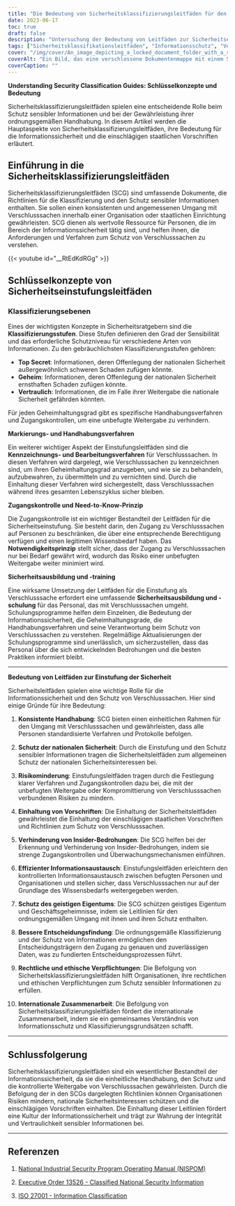 ```yaml
---
title: "Die Bedeutung von Sicherheitsklassifizierungsleitfäden für den Informationsschutz verstehen"
date: 2023-06-17
toc: true
draft: false
description: "Untersuchung der Bedeutung von Leitfäden zur Sicherheitseinstufung für den Schutz von Verschlusssachen und zur Gewährleistung der Einhaltung von Vorschriften."
tags: ["Sicherheitsklassifikationsleitfäden", "Informationsschutz", "Verschlusssachen", "staatliche Vorschriften", "Risikominderung", "Zugangskontrolle", "Informationssicherheit", "Kennzeichnungsverfahren", "Abwicklungsverfahren", "nationale Sicherheit", "Compliance", "Insider-Bedrohungen", "Informationsaustausch", "geistiges Eigentum", "Entscheidungsfindung", "rechtliche Verpflichtungen", "ethische Verpflichtungen", "internationale Zusammenarbeit", "ISO 27001", "NISPOM", "Durchführungsverordnung 13526", "Informationsklassifizierung", "datenschutz", "Informationsverarbeitung", "kontrollierte Weitergabe", "Informationsvertraulichkeit", "Informationsintegrität", "Informationssicherheitskultur", "Richtlinien zur Informationssicherheit", "Praktiken der Informationssicherheit", "Bewusstsein für Informationssicherheit"]
cover: "/img/cover/An_image_depicting_a_locked_document_folder_with_a_shield.png"
coverAlt: "Ein Bild, das eine verschlossene Dokumentenmappe mit einem Schild zeigt, das den Schutz von Verschlusssachen symbolisiert."
coverCaption: ""
---
```


**Understanding Security Classification Guides: Schlüsselkonzepte und Bedeutung**

Sicherheitsklassifizierungsleitfäden spielen eine entscheidende Rolle beim Schutz sensibler Informationen und bei der Gewährleistung ihrer ordnungsgemäßen Handhabung. In diesem Artikel werden die Hauptaspekte von Sicherheitsklassifizierungsleitfäden, ihre Bedeutung für die Informationssicherheit und die einschlägigen staatlichen Vorschriften erläutert.

## **Einführung in die Sicherheitsklassifizierungsleitfäden**

Sicherheitsklassifizierungsleitfäden (SCG) sind umfassende Dokumente, die Richtlinien für die Klassifizierung und den Schutz sensibler Informationen enthalten. Sie sollen einen konsistenten und angemessenen Umgang mit Verschlusssachen innerhalb einer Organisation oder staatlichen Einrichtung gewährleisten. SCG dienen als wertvolle Ressource für Personen, die im Bereich der Informationssicherheit tätig sind, und helfen ihnen, die Anforderungen und Verfahren zum Schutz von Verschlusssachen zu verstehen.

{{< youtube id="__RtEdKdRGg" >}}

## **Schlüsselkonzepte von Sicherheitseinstufungsleitfäden**

### **Klassifizierungsebenen**

Eines der wichtigsten Konzepte in Sicherheitsratgebern sind die **Klassifizierungsstufen**. Diese Stufen definieren den Grad der Sensibilität und das erforderliche Schutzniveau für verschiedene Arten von Informationen. Zu den gebräuchlichsten Klassifizierungsstufen gehören:

- **Top Secret**: Informationen, deren Offenlegung der nationalen Sicherheit außergewöhnlich schweren Schaden zufügen könnte.
- **Geheim**: Informationen, deren Offenlegung der nationalen Sicherheit ernsthaften Schaden zufügen könnte.
- **Vertraulich**: Informationen, die im Falle ihrer Weitergabe die nationale Sicherheit gefährden könnten.

Für jeden Geheimhaltungsgrad gibt es spezifische Handhabungsverfahren und Zugangskontrollen, um eine unbefugte Weitergabe zu verhindern.

**Markierungs- und Handhabungsverfahren**

Ein weiterer wichtiger Aspekt der Einstufungsleitfäden sind die **Kennzeichnungs- und Bearbeitungsverfahren** für Verschlusssachen. In diesen Verfahren wird dargelegt, wie Verschlusssachen zu kennzeichnen sind, um ihren Geheimhaltungsgrad anzugeben, und wie sie zu behandeln, aufzubewahren, zu übermitteln und zu vernichten sind. Durch die Einhaltung dieser Verfahren wird sichergestellt, dass Verschlusssachen während ihres gesamten Lebenszyklus sicher bleiben.

**Zugangskontrolle und Need-to-Know-Prinzip**

Die Zugangskontrolle ist ein wichtiger Bestandteil der Leitfäden für die Sicherheitseinstufung. Sie besteht darin, den Zugang zu Verschlusssachen auf Personen zu beschränken, die über eine entsprechende Berechtigung verfügen und einen legitimen Wissensbedarf haben. Das **Notwendigkeitsprinzip** stellt sicher, dass der Zugang zu Verschlusssachen nur bei Bedarf gewährt wird, wodurch das Risiko einer unbefugten Weitergabe weiter minimiert wird.

**Sicherheitsausbildung und -training**

Eine wirksame Umsetzung der Leitfäden für die Einstufung als Verschlusssache erfordert eine umfassende **Sicherheitsausbildung und -schulung** für das Personal, das mit Verschlusssachen umgeht. Schulungsprogramme helfen dem Einzelnen, die Bedeutung der Informationssicherheit, die Geheimhaltungsgrade, die Handhabungsverfahren und seine Verantwortung beim Schutz von Verschlusssachen zu verstehen. Regelmäßige Aktualisierungen der Schulungsprogramme sind unerlässlich, um sicherzustellen, dass das Personal über die sich entwickelnden Bedrohungen und die besten Praktiken informiert bleibt.

______

**Bedeutung von Leitfäden zur Einstufung der Sicherheit**

Sicherheitsleitfäden spielen eine wichtige Rolle für die Informationssicherheit und den Schutz von Verschlusssachen. Hier sind einige Gründe für ihre Bedeutung:

1. **Konsistente Handhabung**: SCG bieten einen einheitlichen Rahmen für den Umgang mit Verschlusssachen und gewährleisten, dass alle Personen standardisierte Verfahren und Protokolle befolgen.

2. **Schutz der nationalen Sicherheit**: Durch die Einstufung und den Schutz sensibler Informationen tragen die Sicherheitsleitfäden zum allgemeinen Schutz der nationalen Sicherheitsinteressen bei.

3. **Risikominderung**: Einstufungsleitfäden tragen durch die Festlegung klarer Verfahren und Zugangskontrollen dazu bei, die mit der unbefugten Weitergabe oder Kompromittierung von Verschlusssachen verbundenen Risiken zu mindern.

4. **Einhaltung von Vorschriften**: Die Einhaltung der Sicherheitsleitfäden gewährleistet die Einhaltung der einschlägigen staatlichen Vorschriften und Richtlinien zum Schutz von Verschlusssachen.

5. **Verhinderung von Insider-Bedrohungen**: Die SCG helfen bei der Erkennung und Verhinderung von Insider-Bedrohungen, indem sie strenge Zugangskontrollen und Überwachungsmechanismen einführen.

6. **Effizienter Informationsaustausch**: Einstufungsleitfäden erleichtern den kontrollierten Informationsaustausch zwischen befugten Personen und Organisationen und stellen sicher, dass Verschlusssachen nur auf der Grundlage des Wissensbedarfs weitergegeben werden.

7. **Schutz des geistigen Eigentums**: Die SCG schützen geistiges Eigentum und Geschäftsgeheimnisse, indem sie Leitlinien für den ordnungsgemäßen Umgang mit ihnen und ihren Schutz enthalten.

8. **Bessere Entscheidungsfindung**: Die ordnungsgemäße Klassifizierung und der Schutz von Informationen ermöglichen den Entscheidungsträgern den Zugang zu genauen und zuverlässigen Daten, was zu fundierten Entscheidungsprozessen führt.

9. **Rechtliche und ethische Verpflichtungen**: Die Befolgung von Sicherheitsklassifizierungsleitfäden hilft Organisationen, ihre rechtlichen und ethischen Verpflichtungen zum Schutz sensibler Informationen zu erfüllen.

10. **Internationale Zusammenarbeit**: Die Befolgung von Sicherheitsklassifizierungsleitfäden fördert die internationale Zusammenarbeit, indem sie ein gemeinsames Verständnis von Informationsschutz und Klassifizierungsgrundsätzen schafft.

______

## **Schlussfolgerung**

Sicherheitsklassifizierungsleitfäden sind ein wesentlicher Bestandteil der Informationssicherheit, da sie die einheitliche Handhabung, den Schutz und die kontrollierte Weitergabe von Verschlusssachen gewährleisten. Durch die Befolgung der in den SCGs dargelegten Richtlinien können Organisationen Risiken mindern, nationale Sicherheitsinteressen schützen und die einschlägigen Vorschriften einhalten. Die Einhaltung dieser Leitlinien fördert eine Kultur der Informationssicherheit und trägt zur Wahrung der Integrität und Vertraulichkeit sensibler Informationen bei.

______

## **Referenzen**

1. [National Industrial Security Program Operating Manual (NISPOM)](https://www.federalregister.gov/documents/2020/12/21/2020-27698/national-industrial-security-program-operating-manual-nispom)

2. [Executive Order 13526 - Classified National Security Information](https://www.archives.gov/isoo/policy-documents/cnsi-eo.html)

3. [ISO 27001 - Information Classification](https://www.iso.org/isoiec-27001-information-security.html)
